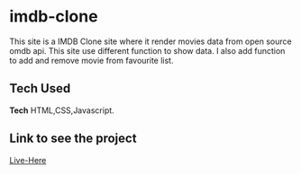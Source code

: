 # imdb-clone
This site is a IMDB Clone site where it render movies data from open source omdb api. This site use different function to show data. I also add function to add and remove movie from favourite list.

## Tech Used
**Tech** HTML,CSS,Javascript.

## Link to see the project
[Live-Here](https://codingwithnikk.github.io/imdb-clone/)
